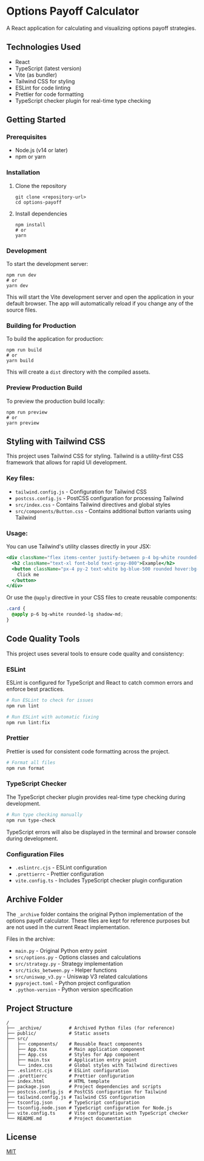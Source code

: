# Options Payoff Calculator

A React application for calculating and visualizing options payoff strategies.

## Technologies Used

- React
- TypeScript (latest version)
- Vite (as bundler)
- Tailwind CSS for styling
- ESLint for code linting
- Prettier for code formatting
- TypeScript checker plugin for real-time type checking

## Getting Started

### Prerequisites

- Node.js (v14 or later)
- npm or yarn

### Installation

1. Clone the repository
   ```
   git clone <repository-url>
   cd options-payoff
   ```

2. Install dependencies
   ```
   npm install
   # or
   yarn
   ```

### Development

To start the development server:

```
npm run dev
# or
yarn dev
```

This will start the Vite development server and open the application in your default browser. The app will automatically reload if you change any of the source files.

### Building for Production

To build the application for production:

```
npm run build
# or
yarn build
```

This will create a `dist` directory with the compiled assets.

### Preview Production Build

To preview the production build locally:

```
npm run preview
# or
yarn preview
```

## Styling with Tailwind CSS

This project uses Tailwind CSS for styling. Tailwind is a utility-first CSS framework that allows for rapid UI development.

### Key files:

- `tailwind.config.js` - Configuration for Tailwind CSS
- `postcss.config.js` - PostCSS configuration for processing Tailwind
- `src/index.css` - Contains Tailwind directives and global styles
- `src/components/Button.css` - Contains additional button variants using Tailwind

### Usage:

You can use Tailwind's utility classes directly in your JSX:

```jsx
<div className="flex items-center justify-between p-4 bg-white rounded-lg shadow">
  <h2 className="text-xl font-bold text-gray-800">Example</h2>
  <button className="px-4 py-2 text-white bg-blue-500 rounded hover:bg-blue-600">
    Click me
  </button>
</div>
```

Or use the `@apply` directive in your CSS files to create reusable components:

```css
.card {
  @apply p-6 bg-white rounded-lg shadow-md;
}
```

## Code Quality Tools

This project uses several tools to ensure code quality and consistency:

### ESLint

ESLint is configured for TypeScript and React to catch common errors and enforce best practices.

```bash
# Run ESLint to check for issues
npm run lint

# Run ESLint with automatic fixing
npm run lint:fix
```

### Prettier

Prettier is used for consistent code formatting across the project.

```bash
# Format all files
npm run format
```

### TypeScript Checker

The TypeScript checker plugin provides real-time type checking during development.

```bash
# Run type checking manually
npm run type-check
```

TypeScript errors will also be displayed in the terminal and browser console during development.

### Configuration Files

- `.eslintrc.cjs` - ESLint configuration
- `.prettierrc` - Prettier configuration
- `vite.config.ts` - Includes TypeScript checker plugin configuration

## Archive Folder

The `_archive` folder contains the original Python implementation of the options payoff calculator. These files are kept for reference purposes but are not used in the current React implementation.

Files in the archive:
- `main.py` - Original Python entry point
- `src/options.py` - Options classes and calculations
- `src/strategy.py` - Strategy implementation
- `src/ticks_between.py` - Helper functions
- `src/uniswap_v3.py` - Uniswap V3 related calculations
- `pyproject.toml` - Python project configuration
- `.python-version` - Python version specification

## Project Structure

```
/
├── _archive/          # Archived Python files (for reference)
├── public/            # Static assets
├── src/
│   ├── components/    # Reusable React components
│   ├── App.tsx        # Main application component
│   ├── App.css        # Styles for App component
│   ├── main.tsx       # Application entry point
│   └── index.css      # Global styles with Tailwind directives
├── .eslintrc.cjs      # ESLint configuration
├── .prettierrc        # Prettier configuration
├── index.html         # HTML template
├── package.json       # Project dependencies and scripts
├── postcss.config.js  # PostCSS configuration for Tailwind
├── tailwind.config.js # Tailwind CSS configuration
├── tsconfig.json      # TypeScript configuration
├── tsconfig.node.json # TypeScript configuration for Node.js
├── vite.config.ts     # Vite configuration with TypeScript checker
└── README.md          # Project documentation
```

## License

[MIT](LICENSE)
